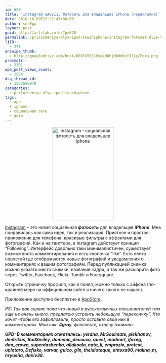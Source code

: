 ```yaml
---
id: 620
title: 'Instagram &#8211; Фотосеть для владельцев iPhone (перекличка)'
date: 2010-10-09T22:22:47+00:00
author: serEga
layout: post
guid: http://artslab.info/?p=620
permalink: /prilozheniya-dlya-ipod-touchiphone/instagram-fotoset-dlya-vladeltsev-iphone-pereklichka/
ljID:
  - 271
onswipe_thumb:
  - http://googledrive.com/host/0B9lHVSSSdxdxd0hjdUdmRzY3Tjg/Foto.png
prosmotr:
  - 2301
wpb_post_views_count:
  - 2824
dsq_thread_id:
  - 1563590979
categories:
  - prilozheniya-dlya-ipod-touchiphone
tags:
  - app
  - iphone
  - социальная сеть
  - фото
---
```

<center>
  <a href="http://googledrive.com/host/0B9lHVSSSdxdxd0hjdUdmRzY3Tjg/Foto.png"><img class="size-medium wp-image-621 alignnone" title="Foto" src="http://googledrive.com/host/0B9lHVSSSdxdxd0hjdUdmRzY3Tjg/Foto-200x300.png" alt="instagram - социальная фотосеть для владельцев iphone" width="200" height="300" /></a>
</center>

<a href="http://instagr.am/" target="_blank">Instagram</a> &#8211; это новая социальная **_фотосеть_** для владельцев **_iPhone_**. Мне понравилась как сама идея, так и реализация. Приятное и простое приложение для телефона, красивые фильтры с эффектами для фотографий. Как и на твиттере, в instagram действует принцип &#8220;Following&#8221;. Интерфейс довольно таки минималистичен, существует возможность комментирования и есть кнопочка &#8220;like&#8221;. Есть лента новостей где отображаются новые фотографий и уведомления о комментариях к вашим фотографиям. Перед публикацией снимка можно указать место съемки, название кадра, а так же расшарить фото через Twitter, Facebook, Flickr, Tumblr и Foursquare.

Открыть страничку профиля, как я понял, можно только с айфона (по-крайней мере на оффицильном сайте я ничего такого не нашел).

Приложение доступно бесплатно в <a href="itms://itunes.apple.com/us/app/instagram/id389801252?mt=8" target="_blank">AppStore</a>.

_PS: Так как сервис пока что новый и русскоязычных пользователей там еще не очень много, предлагаю устроить небольшую &#8220;перекличку&#8221;. Кто хочет чтобы его зафолловили, просто оставьте свои ник в комментариях. Мои ник: **4gray**, фолловьте, отвечу взаимно._

_**UPD: В комментариях отметились: yerdna, MrSoulmate, plekhanov, dmitrikus, BadSmiley, domenic\_decocco, quest, madnart, ifoxeg, dan\_crown, superdashenka, allakoala, nata\_li, emprozio, protest, uplotaro, Defisko, varvar, gulco, g1n, theidioteque, antoxa90, malina\_m, hryusha, daniv38.**_